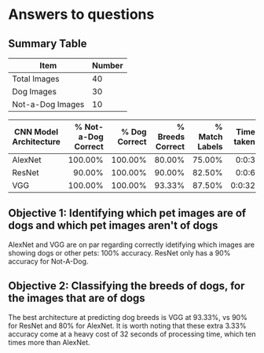 Answers to questions 
====================

Summary Table
-------------


|Item | Number|
|-----|-------|
|Total Images| 40 |
|Dog Images| 30 |
|Not-a-Dog Images| 10 |


|CNN Model Architecture | % Not-a-Dog Correct | % Dog Correct | % Breeds Correct | % Match Labels | Time taken |
|-----------------------|--------------------:|--------------:|-----------------:|--------------: |-----------:|
|AlexNet                |      100.00%        |     100.00%   |    80.00%        |     75.00%     |   0:0:3    |
|ResNet                 |       90.00%        |     100.00%   |    90.00%        |     82.50%     |   0:0:6    |
|VGG                    |      100.00%        |     100.00%   |    93.33%        |     87.50%     |   0:0:32   |



Objective 1: Identifying which pet images are of dogs and which pet images aren't of dogs
-----------------------------------------------------------------------------------------
AlexNet and VGG are on par regarding correctly idetifying which images are showing dogs or other pets: 100% accuracy.
ResNet only has a 90% accuracy for Not-A-Dog.



Objective 2: Classifying the breeds of dogs, for the images that are of dogs
-----------------------------------------------------------------------------
The best architecture at predicting dog breeds is VGG at 93.33%, vs 90% for ResNet and 80% for AlexNet.
It is worth noting that these extra 3.33% accuracy come at a heavy cost of 32 seconds of processing time, which ten times more than AlexNet.